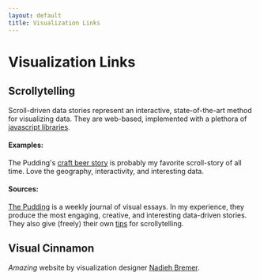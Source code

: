 ```yaml
---
layout: default
title: Visualization Links
---
```


# Visualization Links

## Scrollytelling

Scroll-driven data stories represent an interactive, state-of-the-art method for visualizing data. They are web-based, implemented with a plethora of [javascript libraries](https://pudding.cool/process/how-to-implement-scrollytelling/).

#### Examples:

The Pudding's [craft beer story](https://pudding.cool/2017/04/beer/) is probably my favorite scroll-story of all time. Love the geography, interactivity, and interesting data.

#### Sources:

[The Pudding](https://pudding.cool/) is a weekly journal of visual essays. In my experience, they produce the most engaging, creative, and interesting data-driven stories. They also give (freely) their own [tips](https://pudding.cool/#pro-tips) for scrollytelling.

## Visual Cinnamon

*Amazing* website by visualization designer [Nadieh Bremer](https://www.visualcinnamon.com/).
